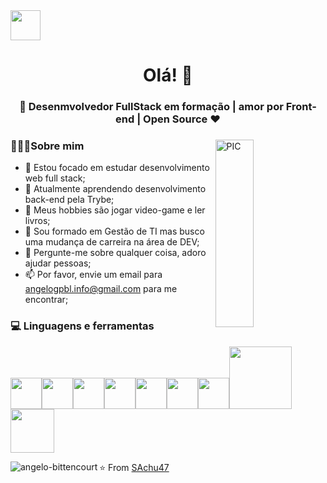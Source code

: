 <a href="https://www.linkedin.com/in/angelobittencourt/" target="blank">
    <img src="https://i.ibb.co/Kx2GSrT/linkedin.png" width="48px" height="48px">
</a>

<h1 align="center">Olá! 👋 </h1>
<h3 align="center">🚀 Desenmvolvedor FullStack em formação | amor por Front-end | Open Source ♥ </h3>
<div>
<img width = "35%" align="right" alt="PIC" height="300px" src="https://www.pngitem.com/pimgs/m/4-42822_apple-tv-copy-developer-illustration-png-transparent-png.png" />
<div align="left"> 
  <h3> 👨🏻‍💻Sobre mim </h3>

- 🔭 Estou focado em estudar desenvolvimento web full stack;
- 🌱 Atualmente aprendendo desenvolvimento back-end pela Trybe;
- 🤔 Meus hobbies são jogar video-game e ler livros;
- 💼 Sou formado em Gestão de TI mas busco uma mudança de carreira na área de DEV;
- 💬 Pergunte-me sobre qualquer coisa, adoro ajudar pessoas;
- 📫 Por favor, envie um email para angelogpbl.info@gmail.com para me encontrar;
    
</div> 
</div>

<div>
  <h3> 💻 Linguagens e ferramentas </h3>
  <p>
   <img src="https://media.giphy.com/media/3rCcV6sC1o2GY/giphy.gif" width="50"><img src="https://media3.giphy.com/media/ln7z2eWriiQAllfVcn/200w.webp" width="50"><img src="https://i.giphy.com/media/LMt9638dO8dftAjtco/200.webp"   width="50"><img src="https://i.giphy.com/media/eNAsjO55tPbgaor7ma/200w.webp" width="50"><img src="https://i.giphy.com/media/IdyAQJVN2kVPNUrojM/200.webp" width="50"><img src="https://media3.giphy.com/media/kdFc8fubgS31b8DsVu/giphy.webp" width="50"><img src="https://media.giphy.com/media/SU2ic3wTfuC6JhD1lA/giphy.gif" width="50"><img src="https://media.giphy.com/media/kH1DBkPNyZPOk0BxrM/giphy.gif" width="100"><img src="https://media.giphy.com/media/SsCYf6DRFJrOpP0IoM/giphy.gif" width="70">
  <p>
</div> 

<p>
    <img align="left" src="https://github-readme-stats.vercel.app/api?username=AngeloBittencourt" alt="angelo-bittencourt" />
</p>

⭐️ From [SAchu47](https://github.com/SAchu47)
